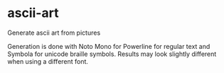 # ascii-art
Generate ascii art from pictures

Generation is done with Noto Mono for Powerline for regular text and Symbola for
unicode braille symbols. Results may look slightly different when using a
different font.
